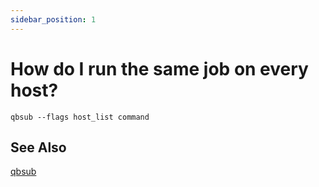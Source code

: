 ```yaml
---
sidebar_position: 1
---
```


# How do I run the same job on every host?

```
qbsub --flags host_list command
```

## See Also

[qbsub](/advanced-users-guide/command-line-reference/qbsub)

